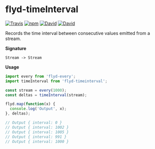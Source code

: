 flyd-timeInterval
=================

[![Travis](https://img.shields.io/travis/ThomWright/flyd-timeInterval.svg?style=flat-square)](https://travis-ci.org/ThomWright/flyd-timeInterval)
[![npm](https://img.shields.io/npm/v/flyd-timeinterval.svg?style=flat-square)](https://www.npmjs.com/package/flyd-timeinterval)
[![David](https://img.shields.io/david/ThomWright/flyd-timeInterval.svg?style=flat-square)](https://david-dm.org/ThomWright/flyd-timeInterval)
[![David](https://img.shields.io/david/dev/ThomWright/flyd-timeInterval.svg?style=flat-square)](https://david-dm.org/ThomWright/flyd-timeInterval#info=devDependencies)

Records the time interval between consecutive values emitted from a stream.

**Signature**

`Stream -> Stream`

**Usage**

```javascript
import every from 'flyd-every';
import timeInterval from 'flyd-timeinterval';

const stream = every(1000);
const deltas = timeInterval(stream);

flyd.map(function(x) {
  console.log('Output', x);
}, deltas);

// Output { interval: 0 }
// Output { interval: 1002 }
// Output { interval: 1005 }
// Output { interval: 991 }
// Output { interval: 1000 }
```
